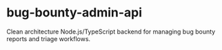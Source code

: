 # bug-bounty-admin-api
Clean architecture Node.js/TypeScript backend for managing bug bounty reports and triage workflows.
